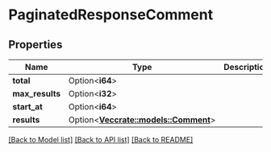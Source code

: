 # PaginatedResponseComment

## Properties

Name | Type | Description | Notes
------------ | ------------- | ------------- | -------------
**total** | Option<**i64**> |  | [optional]
**max_results** | Option<**i32**> |  | [optional]
**start_at** | Option<**i64**> |  | [optional]
**results** | Option<[**Vec<crate::models::Comment>**](Comment.md)> |  | [optional]

[[Back to Model list]](../README.md#documentation-for-models) [[Back to API list]](../README.md#documentation-for-api-endpoints) [[Back to README]](../README.md)


